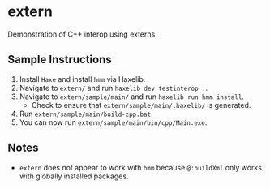 # extern

Demonstration of C++ interop using externs.

## Sample Instructions

1. Install `Haxe` and install `hmm` via Haxelib.
2. Navigate to `extern/` and run `haxelib dev testinterop .`.
2. Navigate to `extern/sample/main/` and run `haxelib run hmm install`.
    - Check to ensure that `extern/sample/main/.haxelib/` is generated.
3. Run `extern/sample/main/build-cpp.bat`.
4. You can now run `extern/sample/main/bin/cpp/Main.exe`.

## Notes

- `extern` does not appear to work with `hmm` because `@:buildXml` only works with globally installed packages.
